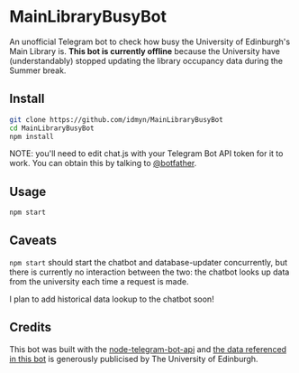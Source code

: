 # MainLibraryBusyBot
An unofficial Telegram bot to check how busy the University of Edinburgh's Main Library is. **This bot is currently offline** because the University have (understandably) stopped updating the library occupancy data during the Summer break.

## Install
```bash
git clone https://github.com/idmyn/MainLibraryBusyBot
cd MainLibraryBusyBot
npm install
```
NOTE: you'll need to edit chat.js with your Telegram Bot API token for it to work. You can obtain this by talking to [@botfather](t.me/BotFather).

## Usage
```bash
npm start
```

## Caveats
```npm start``` should start the chatbot and database-updater concurrently, but there is currently no interaction between the two: the chatbot looks up data from the university each time a request is made.

I plan to add historical data lookup to the chatbot soon!

## Credits
This bot was built with the [node-telegram-bot-api](https://github.com/yagop/node-telegram-bot-api) and [the data referenced in this bot](https://www.ed.ac.uk/information-services/library-museum-gallery) is generously publicised by The University of Edinburgh.

